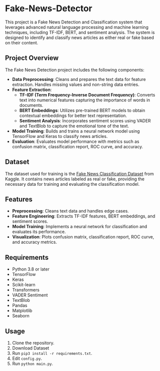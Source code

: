 # Fake-News-Detector
This project is a Fake News Detection and Classification system that leverages advanced natural language processing and machine learning techniques, including TF-IDF, BERT, and sentiment analysis. The system is designed to identify and classify news articles as either real or fake based on their content.

## Project Overview

The Fake News Detection project includes the following components:

- **Data Preprocessing**: Cleans and prepares the text data for feature extraction. Handles missing values and non-string data entries.
- **Feature Extraction**:
  - **TF-IDF (Term Frequency-Inverse Document Frequency)**: Converts text into numerical features capturing the importance of words in documents.
  - **BERT Embeddings**: Utilizes pre-trained BERT models to obtain contextual embeddings for better text representation.
  - **Sentiment Analysis**: Incorporates sentiment scores using VADER and TextBlob to capture the emotional tone of the text.
- **Model Training**: Builds and trains a neural network model using TensorFlow and Keras to classify news articles.
- **Evaluation**: Evaluates model performance with metrics such as confusion matrix, classification report, ROC curve, and accuracy.

## Dataset

The dataset used for training is the [Fake News Classification Dataset](https://www.kaggle.com/datasets/saurabhshahane/fake-news-classification) from Kaggle. It contains news articles labeled as real or fake, providing the necessary data for training and evaluating the classification model.


## Features

- **Preprocessing**: Cleans text data and handles edge cases.
- **Feature Engineering**: Extracts TF-IDF features, BERT embeddings, and sentiment scores.
- **Model Training**: Implements a neural network for classification and evaluates its performance.
- **Visualization**: Plots confusion matrix, classification report, ROC curve, and accuracy metrics.

## Requirements

- Python 3.8 or later
- TensorFlow
- Keras
- Scikit-learn
- Transformers
- VADER Sentiment
- TextBlob
- Pandas
- Matplotlib
- Seaborn

## Usage
1. Clone the repository.
2. Download Dataset
3. Run `pip3 install -r requirements.txt`.
4. Edit `config.py`.
5. Run `python main.py`.
